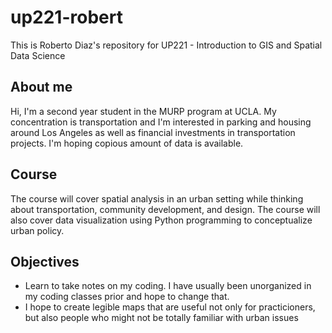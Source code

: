 # up221-robert
This is Roberto Diaz's repository for UP221 - Introduction to GIS and Spatial Data Science
## About me
Hi, I'm a second year student in the MURP program at UCLA. My concentration is transportation and I'm interested in parking and housing around Los Angeles as well as financial investments in transportation projects. I'm hoping copious amount of data is available. 
## Course
The course will cover spatial analysis in an urban setting while thinking about transportation, community development, and design. The course will also cover data visualization using Python programming to conceptualize urban policy. 
## Objectives 
- Learn to take notes on my coding. I have usually been unorganized in my coding classes prior and hope to change that.
- I hope to create legible maps that are useful not only for practicioners, but also people who might not be totally familiar with urban issues
